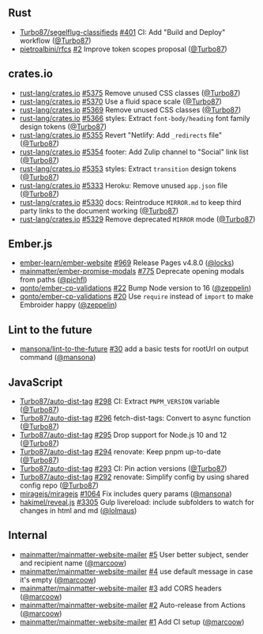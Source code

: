 ---
---

## Rust

- [Turbo87/segelflug-classifieds]
  [#401](https://github.com/Turbo87/segelflug-classifieds/pull/401) CI: Add
  "Build and Deploy" workflow ([@Turbo87])
- [pietroalbini/rfcs] [#2](https://github.com/pietroalbini/rfcs/pull/2) Improve
  token scopes proposal ([@Turbo87])

## crates.io

- [rust-lang/crates.io]
  [#5375](https://github.com/rust-lang/crates.io/pull/5375) Remove unused CSS
  classes ([@Turbo87])
- [rust-lang/crates.io]
  [#5370](https://github.com/rust-lang/crates.io/pull/5370) Use a fluid space
  scale ([@Turbo87])
- [rust-lang/crates.io]
  [#5369](https://github.com/rust-lang/crates.io/pull/5369) Remove unused CSS
  classes ([@Turbo87])
- [rust-lang/crates.io]
  [#5366](https://github.com/rust-lang/crates.io/pull/5366) styles: Extract
  `font-body/heading` font family design tokens ([@Turbo87])
- [rust-lang/crates.io]
  [#5355](https://github.com/rust-lang/crates.io/pull/5355) Revert "Netlify: Add
  `_redirects` file" ([@Turbo87])
- [rust-lang/crates.io]
  [#5354](https://github.com/rust-lang/crates.io/pull/5354) footer: Add Zulip
  channel to "Social" link list ([@Turbo87])
- [rust-lang/crates.io]
  [#5353](https://github.com/rust-lang/crates.io/pull/5353) styles: Extract
  `transition` design tokens ([@Turbo87])
- [rust-lang/crates.io]
  [#5333](https://github.com/rust-lang/crates.io/pull/5333) Heroku: Remove
  unused `app.json` file ([@Turbo87])
- [rust-lang/crates.io]
  [#5330](https://github.com/rust-lang/crates.io/pull/5330) docs: Reintroduce
  `MIRROR.md` to keep third party links to the document working ([@Turbo87])
- [rust-lang/crates.io]
  [#5329](https://github.com/rust-lang/crates.io/pull/5329) Remove deprecated
  `MIRROR` mode ([@Turbo87])

## Ember.js

- [ember-learn/ember-website]
  [#969](https://github.com/ember-learn/ember-website/pull/969) Release Pages
  v4.8.0 ([@locks])
- [mainmatter/ember-promise-modals]
  [#775](https://github.com/mainmatter/ember-promise-modals/pull/775) Deprecate
  opening modals from paths ([@pichfl])
- [qonto/ember-cp-validations]
  [#22](https://github.com/qonto/ember-cp-validations/pull/22) Bump Node version
  to 16 ([@zeppelin])
- [qonto/ember-cp-validations]
  [#20](https://github.com/qonto/ember-cp-validations/pull/20) Use `require`
  instead of `import` to make Embroider happy ([@zeppelin])

## Lint to the future

- [mansona/lint-to-the-future]
  [#30](https://github.com/mansona/lint-to-the-future/pull/30) add a basic tests
  for rootUrl on output command ([@mansona])

## JavaScript

- [Turbo87/auto-dist-tag]
  [#298](https://github.com/Turbo87/auto-dist-tag/pull/298) CI: Extract
  `PNPM_VERSION` variable ([@Turbo87])
- [Turbo87/auto-dist-tag]
  [#296](https://github.com/Turbo87/auto-dist-tag/pull/296) fetch-dist-tags:
  Convert to async function ([@Turbo87])
- [Turbo87/auto-dist-tag]
  [#295](https://github.com/Turbo87/auto-dist-tag/pull/295) Drop support for
  Node.js 10 and 12 ([@Turbo87])
- [Turbo87/auto-dist-tag]
  [#294](https://github.com/Turbo87/auto-dist-tag/pull/294) renovate: Keep pnpm
  up-to-date ([@Turbo87])
- [Turbo87/auto-dist-tag]
  [#293](https://github.com/Turbo87/auto-dist-tag/pull/293) CI: Pin action
  versions ([@Turbo87])
- [Turbo87/auto-dist-tag]
  [#292](https://github.com/Turbo87/auto-dist-tag/pull/292) renovate: Simplify
  config by using shared config repo ([@Turbo87])
- [miragejs/miragejs] [#1064](https://github.com/miragejs/miragejs/pull/1064)
  Fix includes query params ([@mansona])
- [hakimel/reveal.js] [#3305](https://github.com/hakimel/reveal.js/pull/3305)
  Gulp livereload: include subfolders to watch for changes in html and md
  ([@lolmaus])

## Internal

- [mainmatter/mainmatter-website-mailer]
  [#5](https://github.com/mainmatter/mainmatter-website-mailer/pull/5) User
  better subject, sender and recipient name ([@marcoow])
- [mainmatter/mainmatter-website-mailer]
  [#4](https://github.com/mainmatter/mainmatter-website-mailer/pull/4) use
  default message in case it's empty ([@marcoow])
- [mainmatter/mainmatter-website-mailer]
  [#3](https://github.com/mainmatter/mainmatter-website-mailer/pull/3) add CORS
  headers ([@marcoow])
- [mainmatter/mainmatter-website-mailer]
  [#2](https://github.com/mainmatter/mainmatter-website-mailer/pull/2)
  Auto-release from Actions ([@marcoow])
- [mainmatter/mainmatter-website-mailer]
  [#1](https://github.com/mainmatter/mainmatter-website-mailer/pull/1) Add CI
  setup ([@marcoow])

[@turbo87]: https://github.com/Turbo87
[@locks]: https://github.com/locks
[@lolmaus]: https://github.com/lolmaus
[@mansona]: https://github.com/mansona
[@marcoow]: https://github.com/marcoow
[@pichfl]: https://github.com/pichfl
[@zeppelin]: https://github.com/zeppelin
[turbo87/auto-dist-tag]: https://github.com/Turbo87/auto-dist-tag
[turbo87/segelflug-classifieds]:
  https://github.com/Turbo87/segelflug-classifieds
[ember-learn/ember-website]: https://github.com/ember-learn/ember-website
[hakimel/reveal.js]: https://github.com/hakimel/reveal.js
[mainmatter/ember-promise-modals]:
  https://github.com/mainmatter/ember-promise-modals
[mainmatter/mainmatter-website-mailer]:
  https://github.com/mainmatter/mainmatter-website-mailer
[mansona/lint-to-the-future]: https://github.com/mansona/lint-to-the-future
[mansona/test-allow-failure]: https://github.com/mansona/test-allow-failure
[miragejs/miragejs]: https://github.com/miragejs/miragejs
[pietroalbini/rfcs]: https://github.com/pietroalbini/rfcs
[qonto/ember-cp-validations]: https://github.com/qonto/ember-cp-validations
[rust-lang/crates.io]: https://github.com/rust-lang/crates.io
